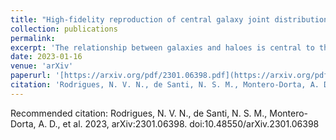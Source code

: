 ```yaml
---
title: "High-fidelity reproduction of central galaxy joint distributions with Neural Networks"
collection: publications
permalink: 
excerpt: 'The relationship between galaxies and haloes is central to the description of galaxy formation, and a fundamental step towards extracting precise cosmological information from galaxy maps. However, this connection involves several complex processes that are interconnected. Machine Learning methods are flexible tools that can learn complex correlations between a large number of features, but are traditionally designed as deterministic estimators. In this work, we use the IllustrisTNG300-1 simulation and apply neural networks in a binning classification scheme to predict probability distributions of central galaxy properties, namely stellar mass, colour, specific star formation rate, and radius, using as input features the halo mass, concentration, spin, age, and the overdensity on a scale of 3 h−1 Mpc. The model captures the intrinsic scatter in the relation between halo and galaxy properties, and can thus be used to quantify the uncertainties related to the stochasticity of the galaxy properties with respect to the halo properties. In particular, with our proposed method, one can define and accurately reproduce the properties of the different galaxy populations in great detail. We demonstrate the power of this tool by directly comparing traditional single-point estimators and the predicted joint probability distributions, and also by computing the power spectrum of a large number of tracers defined on the basis of the predicted colour-stellar mass diagram. We show that the neural networks reproduce clustering statistics of the individual galaxy populations with excellent precision and accuracy. '
date: 2023-01-16
venue: 'arXiv'
paperurl: '[https://arxiv.org/pdf/2301.06398.pdf](https://arxiv.org/pdf/2301.06398.pdf)'
citation: 'Rodrigues, N. V. N., de Santi, N. S. M., Montero-Dorta, A. D., et al. 2023, arXiv:2301.06398. doi:10.48550/arXiv.2301.06398'
---
```


Recommended citation: Rodrigues, N. V. N., de Santi, N. S. M., Montero-Dorta, A. D., et al. 2023, arXiv:2301.06398. doi:10.48550/arXiv.2301.06398
